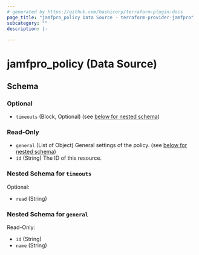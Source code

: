 ```yaml
---
# generated by https://github.com/hashicorp/terraform-plugin-docs
page_title: "jamfpro_policy Data Source - terraform-provider-jamfpro"
subcategory: ""
description: |-
  
---
```


# jamfpro_policy (Data Source)





<!-- schema generated by tfplugindocs -->
## Schema

### Optional

- `timeouts` (Block, Optional) (see [below for nested schema](#nestedblock--timeouts))

### Read-Only

- `general` (List of Object) General settings of the policy. (see [below for nested schema](#nestedatt--general))
- `id` (String) The ID of this resource.

<a id="nestedblock--timeouts"></a>
### Nested Schema for `timeouts`

Optional:

- `read` (String)


<a id="nestedatt--general"></a>
### Nested Schema for `general`

Read-Only:

- `id` (String)
- `name` (String)
